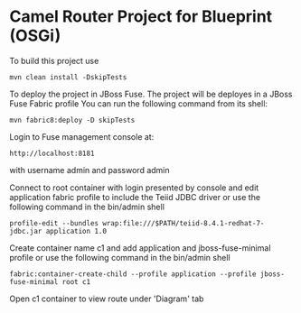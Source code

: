 Camel Router Project for Blueprint (OSGi)
=========================================

To build this project use

    mvn clean install -DskipTests

To deploy the project in JBoss Fuse. The project will be deployes in a JBoss Fuse Fabric profile You can run the following command from its shell:

    mvn fabric8:deploy -D skipTests

Login to Fuse management console at:

    http://localhost:8181    

with username admin and password admin

Connect to root container with login presented by console and edit application fabric profile to include the Teiid JDBC driver or use the following command in the bin/admin shell

    profile-edit --bundles wrap:file:///$PATH/teiid-8.4.1-redhat-7-jdbc.jar application 1.0  

Create container name c1 and add application and jboss-fuse-minimal profile or use the following command in the bin/admin shell

    fabric:container-create-child --profile application --profile jboss-fuse-minimal root c1

Open c1 container to view route under 'Diagram' tab
